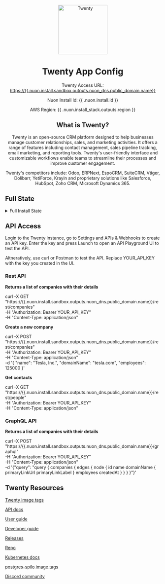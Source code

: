 <center>

<img src="https://raw.githubusercontent.com/twentyhq/twenty/main/packages/twenty-website/public/images/core/logo.svg"
     alt="Twenty" width="160" />

<h1>Twenty App Config</h1>

Twenty Access URL: [https://{{.nuon.install.sandbox.outputs.nuon_dns.public_domain.name}}](https://{{.nuon.install.sandbox.outputs.nuon_dns.public_domain.name}})

Nuon Install Id: {{ .nuon.install.id }}

AWS Region: {{ .nuon.install_stack.outputs.region }}

## What is Twenty?

Twenty is an open-source CRM platform designed to help businesses manage customer relationships, sales, and marketing activities. It offers a range of features including contact management, sales pipeline tracking, email marketing, and reporting tools. Twenty's user-friendly interface and customizable workflows enable teams to streamline their processes and improve customer engagement.

Twenty's competitors include: Odoo, ERPNext, EspoCRM, SuiteCRM, Vtiger, Dolibarr, YetiForce, Krayin and proprietary solutions like Salesforce, HubSpot, Zoho CRM, Microsoft Dynamics 365.

</center>

## Full State

<details>
<summary>Full Install State</summary>
<pre>{{ toPrettyJson .nuon }}</pre>
</details>

## API Access

Login to the Twenty instance, go to Settings and APIs & Webhooks to create an API key. Enter the key and press Launch to open an API Playground UI to test the API.

Altneratively, use curl or Postman to test the API. Replace YOUR_API_KEY with the key you created in the UI.

### Rest API

**Returns a list of companies with their details**

curl -X GET "https://{{.nuon.install.sandbox.outputs.nuon_dns.public_domain.name}}/rest/companies" \
 -H "Authorization: Bearer YOUR_API_KEY" \
 -H "Content-Type: application/json"

**Create a new company**

curl -X POST "https://{{.nuon.install.sandbox.outputs.nuon_dns.public_domain.name}}/rest/companies" \
 -H "Authorization: Bearer YOUR_API_KEY" \
 -H "Content-Type: application/json" \
 -d '{
"name": "Tesla, Inc.",
"domainName": "tesla.com",
"employees": 125000
}'

**Get contacts**

curl -X GET "https://{{.nuon.install.sandbox.outputs.nuon_dns.public_domain.name}}/rest/people" \
 -H "Authorization: Bearer YOUR_API_KEY" \
 -H "Content-Type: application/json"

### GraphQL API

**Returns a list of companies with their details**

curl -X POST "https://{{.nuon.install.sandbox.outputs.nuon_dns.public_domain.name}}/graphql" \
 -H "Authorization: Bearer YOUR_API_KEY" \
 -H "Content-Type: application/json" \
 -d '{"query": "query { companies { edges { node { id name domainName { primaryLinkUrl primaryLinkLabel } employees createdAt } } } }"}'

## Twenty Resources

[Twenty image tags](https://hub.docker.com/r/twentycrm/twenty/tags)

[API docs](https://twenty.com/developers/section/api-and-webhooks/api)

[User guide](https://twenty.com/user-guide)

[Developer guide](https://twenty.com/developers)

[Releases](https://github.com/twentyhq/twenty/releases)

[Repo](https://github.com/twentyhq/twenty)

[Kubernetes docs](https://github.com/twentyhq/twenty/tree/main/packages/twenty-docker/k8s)

[postgres-spilo image tags](https://hub.docker.com/r/twentycrm/twenty-postgres-spilo/tags)

[Discord community](https://discord.com/channels/1130383047699738754/1146466959676936192)
